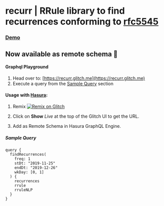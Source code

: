 # recurr | RRule library to find recurrences conforming to [rfc5545](https://tools.ietf.org/html/rfc5545)

### [Demo](https://recurr.netlify.com/)


## Now available as remote schema 🔗
#### Graphql Playground
1. Head over to: [https://recurr.glitch.me](https://recurr.glitch.me)
2. Execute a query from the [Sample Query](https://github.com/shankariyerr/recurr/blob/master/README.md#sample-query) section

#### Usage with [Hasura](https://hasura.io/):

1. Remix [![Remix on Glitch](https://cdn.glitch.com/2703baf2-b643-4da7-ab91-7ee2a2d00b5b%2Fremix-button.svg)](https://glitch.com/edit/#!/remix/recurr)

2. Click on **Show** _Live_ at the top of the Glitch UI to get the URL.

3. Add as Remote Schema in Hasura GraphQL Engine.

##### Sample Query
```
query {
  findRecurrences(
    freq: 1
    stDt: "2019-11-25"
    endDt: "2019-12-26"
    wkDay: [0, 1]
  ) {
    recurrences
    rrule
    rruleNLP
  }
}
```


